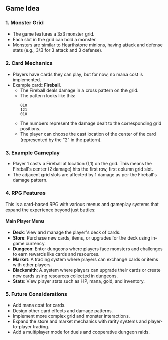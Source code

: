 ## Game Idea

### 1. Monster Grid
- The game features a 3x3 monster grid.
- Each slot in the grid can hold a monster.
- Monsters are similar to Hearthstone minions, having attack and defense stats (e.g., 3/3 for 3 attack and 3 defense).

### 2. Card Mechanics
- Players have cards they can play, but for now, no mana cost is implemented.
- Example card: **Fireball**.
  - The Fireball deals damage in a cross pattern on the grid.
  - The pattern looks like this:
    ```
    010
    121
    010
    ```
  - The numbers represent the damage dealt to the corresponding grid positions.
  - The player can choose the cast location of the center of the card (represented by the "2" in the pattern).

### 3. Example Gameplay
- Player 1 casts a Fireball at location (1,1) on the grid. This means the Fireball's center (2 damage) hits the first row, first column grid slot.
- The adjacent grid slots are affected by 1 damage as per the Fireball's damage pattern.

### 4. RPG Features
This is a card-based RPG with various menus and gameplay systems that expand the experience beyond just battles:

#### Main Player Menu
- **Deck**: View and manage the player's deck of cards.
- **Store**: Purchase new cards, items, or upgrades for the deck using in-game currency.
- **Dungeon**: Enter dungeons where players face monsters and challenges to earn rewards like cards and resources.
- **Market**: A trading system where players can exchange cards or items with other players.
- **Blacksmith**: A system where players can upgrade their cards or create new cards using resources collected in dungeons.
- **Stats**: View player stats such as HP, mana, gold, and inventory.

### 5. Future Considerations
- Add mana cost for cards.
- Design other card effects and damage patterns.
- Implement more complex grid and monster interactions.
- Expand the store and market mechanics with rarity systems and player-to-player trading.
- Add a multiplayer mode for duels and cooperative dungeon raids.